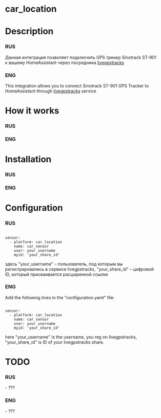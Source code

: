 # car_location

<h1>Description</h1>
<h3>RUS</h3>
<p>Данная интеграция позволяет подключить GPS трекер Sinotrack ST-901 к вашему HomeAssistant через посредника <a href='https://livegpstracks.com/'>livegpstracks</a></p>
<h3>ENG</h3>
<p>This integration allows you to connect Sinotrack ST-901 GPS Tracker to HomeAssistant through <a href='https://livegpstracks.com/'>livegpstracks</a> service</p>

<h1>How it works</h1>
<h3>RUS</h3>
<p></p>
<h3>ENG</h3>
<p></p>

<h1>Installation</h1>
<h3>RUS</h3>
<p></p>
<h3>ENG</h3>
<p></p>

<h1>Configuration</h1>
<h3>RUS</h3>
<p></p>
<pre><code>
sensor:
  - platform: car_location
    name: car_sensor
    user: your_username
    myid: 'your_share_id'
</code></pre>
<p>здесь "your_username" – пользователь, под которым вы регистрировались в сервисе livegpstracks, "your_share_id" – цифровой ID, который присваивается расшаренной ссылке</p>
<h3>ENG</h3>
<p>Add the following lines in the "configuration.yaml" file:</p>
<pre><code>
sensor:
  - platform: car_location
    name: car_sensor
    user: your_username
    myid: 'your_share_id'
</code></pre>
<p>here "your_username" is the username, you reg on livegpstracks, "your_share_id" is ID of your livegpstracks share.</p>

<h1>TODO</h1>
<h3>RUS</h3>
<p>- ???</p>
<h3>ENG</h3>
<p>- ???</p>

